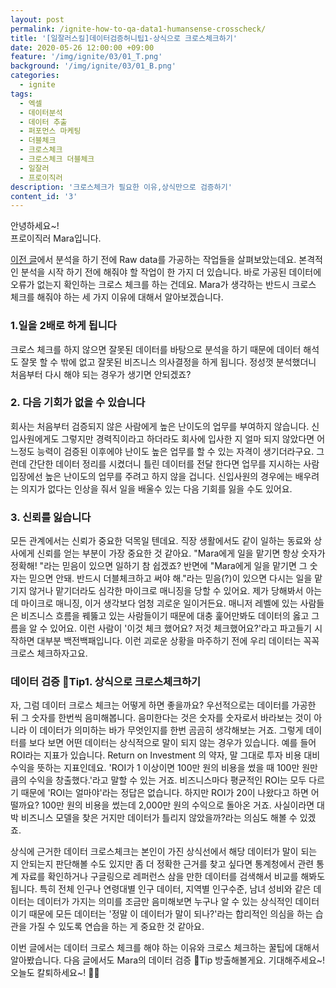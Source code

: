 ```yaml
---
layout: post
permalink: /ignite-how-to-qa-data1-humansense-crosscheck/
title: '[일잘러스킬]데이터검증허니팁1-상식으로 크로스체크하기'
date: 2020-05-26 12:00:00 +09:00
feature: '/img/ignite/03/01_T.png'
background: '/img/ignite/03/01_B.png'
categories:
  - ignite
tags:
  - 엑셀
  - 데이터분석
  - 데이터 추출
  - 퍼포먼스 마케팅 
  - 더블체크
  - 크로스체크
  - 크로스체크 더블체크
  - 일잘러
  - 프로이직러
description: '크로스체크가 필요한 이유,상식만으로 검증하기'
content_id: '3'
---
```


안녕하세요~!<br>
프로이직러 Mara입니다.

[이전 글](https://mara.kim/ignite-how-to-export-rawdata/)에서 분석을 하기 전에 Raw data를 가공하는 작업들을 살펴보았는데요. 본격적인 분석을 시작 하기 전에 해줘야 할 작업이 한 가지 더 있습니다. 바로 가공된 데이터에 오류가 없는지 확인하는 크로스 체크를 하는 건데요. Mara가 생각하는 반드시 크로스 체크를 해줘야 하는 세 가지 이유에 대해서 알아보겠습니다. 

### 1.일을 2배로 하게 됩니다

크로스 체크를 하지 않으면 잘못된 데이터를 바탕으로 분석을 하기 때문에 데이터 해석도 잘못 할 수 밖에 없고 잘못된 비즈니스 의사결정을 하게 됩니다. 정성껏 분석했더니 처음부터 다시 해야 되는 경우가 생기면 안되겠죠? 

### 2. 다음 기회가 없을 수 있습니다

회사는 처음부터 검증되지 않은 사람에게 높은 난이도의 업무를 부여하지 않습니다. 신입사원에게도 그렇지만 경력직이라고 하더라도 회사에 입사한 지 얼마 되지 않았다면 어느정도 능력이 검증된 이후에야 난이도 높은 업무를 할 수 있는 자격이 생기더라구요. 그런데 간단한 데이터 정리를 시켰더니 틀린 데이터를 전달 한다면 업무를 지시하는 사람 입장에선 높은 난이도의 업무를 주려고 하지 않을 겁니다. 신입사원의 경우에는 배우려는 의지가 없다는 인상을 줘서 일을 배울수 있는 다음 기회를 잃을 수도 있어요.  

### 3. 신뢰를 잃습니다 

모든 관계에서는 신뢰가 중요한 덕목일 텐데요. 직장 생활에서도 같이 일하는 동료와 상사에게 신뢰를 얻는 부분이 가장 중요한 것 같아요. "Mara에게 일을 맡기면 항상 숫자가 정확해! "라는 믿음이 있으면 일하기 참 쉽겠죠? 반면에 "Mara에게 일을 맡기면 그 숫자는 믿으면 안돼. 반드시 더블체크하고 써야 해."라는 믿음(?)이 있으면 다시는 일을 맡기지 않거나 맡기더라도 심각한 마이크로 매니징을 당할 수 있어요. 제가 당해봐서 아는데 마이크로 매니징, 이거 생각보다 엄청 괴로운 일이거든요. 매니저 레벨에 있는 사람들은 비즈니스 흐름을 꿰뚫고 있는 사람들이기 때문에 대충 훑어만봐도 데이터의 옳고 그름을 알 수 있어요. 이런 사람이 '이것 체크 했어요? 저것 체크했어요?'라고 파고들기 시작하면 대부분 백전백패입니다. 이런 괴로운 상황을 마주하기 전에 우리 데이터는 꼭꼭 크로스 체크하자고요. 

### 데이터 검증 🍯Tip1. 상식으로 크로스체크하기

자, 그럼 데이터 크로스 체크는 어떻게 하면 좋을까요? 
우선적으로는 데이터를 가공한 뒤 그 숫자를 한번씩 음미해봅니다. 음미한다는 것은 숫자를 숫자로서 바라보는 것이 아니라 이 데이터가 의미하는 바가 무엇인지를 한번 곰곰히 생각해보는 거죠. 그렇게 데이터를 보다 보면 어떤 데이터는 상식적으로 말이 되지 않는 경우가 있습니다. 예를 들어 ROI라는 지표가 있습니다. Return on Investment 의 약자, 말 그대로 투자 비용 대비 수익을 뜻하는 지표인데요. 'ROI가 1 이상이면 100만 원의 비용을 썼을 때 100만 원만큼의 수익을 창출했다.'라고 말할 수 있는 거죠. 비즈니스마다 평균적인 ROI는 모두 다르기 때문에 'ROI는 얼마야'라는 정답은 없습니다. 하지만 ROI가 20이 나왔다고 하면 어떨까요? 100만 원의 비용을 썼는데 2,000만 원의 수익으로 돌아온 거죠. 사실이라면 대박 비즈니스 모델을 찾은 거지만 데이터가 틀리지 않았을까?라는 의심도 해볼 수 있겠죠.<br>

상식에 근거한 데이터 크로스체크는 본인이 가진 상식선에서 해당 데이터가 말이 되는 지 안되는지 판단해볼 수도 있지만 좀 더 정확한 근거를 찾고 싶다면 통계청에서 관련 통계 자료를 확인하거나 구글링으로 레퍼런스 삼을 만한 데이터를 검색해서 비교를 해봐도 됩니다. 특히 전체 인구나 연령대별 인구 데이터, 지역별 인구수준, 남녀 성비와 같은 데이터는 데이터가 가지는 의미를 조금만 음미해보면 누구나 알 수 있는 상식적인 데이터이기 때문에 모든 데이터는 '정말 이 데이터가 말이 되나?'라는 합리적인 의심을 하는 습관을 가질 수 있도록 연습을 하는 게 중요한 것 같아요. 

이번 글에서는 데이터 크로스 체크를 해야 하는 이유와 크로스 체크하는 꿀팁에 대해서 알아봤습니다. 
다음 글에서도 Mara의 데이터 검증 🍯Tip 방출해볼게요. 기대해주세요~! <br>
오늘도 칼퇴하세요~! 🙋‍♀️  


